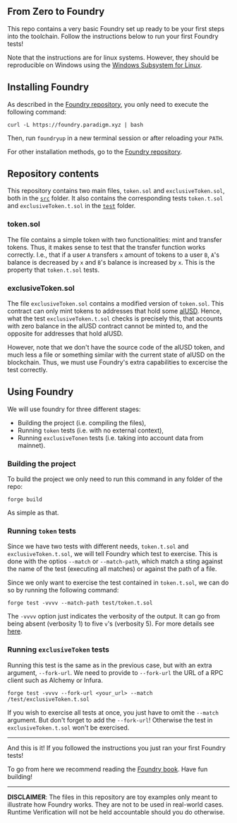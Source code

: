 From Zero to Foundry
--------------------

This repo contains a very basic Foundry set up ready to be your first steps into the toolchain. Follow the instructions below to run your first Foundry tests!

Note that the instructions are for linux systems. However, they should be reproducible on Windows using the [Windows Subsystem for Linux](https://docs.microsoft.com/en-us/windows/wsl/).

Installing Foundry
------------------

As described in the [Foundry repository](https://github.com/foundry-rs/foundry/), you only need to execute the following command:

```
curl -L https://foundry.paradigm.xyz | bash
```

Then, run `foundryup` in a new terminal session or after reloading your `PATH`.

For other installation methods, go to the [Foundry repository](https://github.com/foundry-rs/foundry/).

Repository contents
-------------------

This repository contains two main files, `token.sol` and `exclusiveToken.sol`, both in the [`src`](./src/) folder.
It also contains the corresponding tests `token.t.sol` and `exclusiveToken.t.sol` in the [`test`](./test/) folder.

### token.sol

The file contains a simple token with two functionalities: mint and transfer tokens. Thus, it makes sense to test that the transfer function works correctly. I.e., that if a user `A` transfers `x` amount of tokens to a user `B`, `A`'s balance is decreased by `x` and `B`'s balance is increased by `x`. This is the property that `token.t.sol` tests.


### exclusiveToken.sol

The file `exclusiveToken.sol` contains a modified version of `token.sol`. This contract can only mint tokens to addresses that hold some [alUSD](https://etherscan.io/token/0xbc6da0fe9ad5f3b0d58160288917aa56653660e9). Hence, what the test `exclusiveToken.t.sol` checks is precisely this, that accounts with zero balance in the alUSD contract cannot be minted to, and the opposite for addresses that hold alUSD.

However, note that we don't have the source code of the alUSD token, and much less a file or something similar with the current state of alUSD on the blockchain. Thus, we must use Foundry's extra capabilities to excercise the test correctly.

Using Foundry
-------------

We will use foundry for three different stages:

- Building the project (i.e. compiling the files),
- Running `token` tests (i.e. with no external context),
- Running `exclusiveTonen` tests (i.e. taking into account data from mainnet).

### Building the project

To build the project we only need to run this command in any folder of the repo:

```
forge build
```

As simple as that.

### Running `token`  tests

Since we have two tests with different needs, `token.t.sol` and `exclusiveToken.t.sol`, we will tell Foundry which test to exercise. This is done with the optios `--match` or `--match-path`, which match a sting against the name of the test (executing all matches) or against the path of a file.

Since we only want to exercise the test contained in `token.t.sol`, we can do so by running the following command:

```
forge test -vvvv --match-path test/token.t.sol
```

The `-vvvv` option just indicates the verbosity of the output. It can go from being absent (verbosity 1) to five `v`'s (verbosity 5). For more details see [here](https://book.getfoundry.sh/forge/tests#logs-and-traces).

### Running `exclusiveToken` tests

Running this test is the same as in the previous case, but with an extra argument, `--fork-url`. We need to provide to `--fork-url` the URL of a RPC client such as Alchemy or Infura.

```
forge test -vvvv --fork-url <your_url> --match /test/exclusiveToken.t.sol
```

If you wish to exercise all tests at once, you just have to omit the `--match` argument. But don't forget to add the `--fork-url`! Otherwise the test in `exclusiveToken.t.sol` won't be exercised.

-------


And this is it! If you followed the instructions you just ran your first Foundry tests!

To go from here we recommend reading the [Foundry book](https://book.getfoundry.sh). Have fun building!





---------------
**DISCLAIMER**: The files in this repository are toy examples only meant to illustrate how Foundry works. They are not to be used in real-world cases. Runtime Verification will not be held accountable should you do otherwise.
